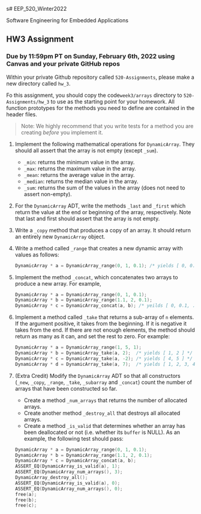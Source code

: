 s# EEP_520_Winter2022

Software Engineering for Embedded Applications

## HW3 Assignment

### Due by 11:59pm PT on Sunday, February 6th, 2022 using Canvas and your private GitHub repos

Within your private Github repository called `520-Assignments`, please make a new directory called `hw_3`.

Fo this assignment, you should copy the code`week3/arrays` directory to `520-Assignments/hw_3` to use as the starting point for your homework. All function prototypes for the methods you need to define are contained in the header files.

> Note: We highly recommend that you write tests for a method you are creating _before_ you implement it.

1. Implement the following mathematical operations for `DynamicArray`. They should all assert that the array is not empty (except `_sum`).

   - `_min`: returns the minimum value in the array.
   - `_max`: returns the maximum value in the array.
   - `_mean`: returns the average value in the array.
   - `_median`: returns the median value in the array.
   - `_sum`: returns the sum of the values in the array (does not need to assert non-empty).

1. For the `DynamicArray` ADT, write the methods `_last` and `_first` which return the value at the end or beginning of the array, respectively. Note that last and first should assert that the array is not empty.

1. Write a `_copy` method that produces a copy of an array. It should return an entirely new `DynamicArray` object.

1. Write a method called `_range` that creates a new dynamic array with values as follows:

   ```c
   DynamicArray * a = DynamicArray_range(0, 1, 0.1); /* yields [ 0, 0.1, 0.2, ..., 1.0 ] */
   ```

1. Implement the method `_concat`, which concatenates two arrays to produce a new array. For example,

   ```c
   DynamicArray * a = DynamicArray_range(0, 1, 0.1);
   DynamicArray * b = DynamicArray_range(1.1, 2, 0.1);
   DynamicArray * c = DynamicArray_concat(a, b); /* yeilds [ 0, 0.1, ..., 2.0 ] */
   ```

1. Implement a method called `_take` that returns a sub-array of `n` elements. If the argument positive, it takes from the beginning. If it is negative it takes from the end. If there are not enough elements, the method should return as many as it can, and set the rest to zero. For example:

   ```c
   DynamicArray * a = DynamicArray_range(1, 5, 1);
   DynamicArray * b = DynamicArray_take(a, 2);  /* yields [ 1, 2 ] */
   DynamicArray * c = DynamicArray_take(a, -2); /* yields [ 4, 5 ] */
   DynamicArray * d = DynamicArray_take(a, 7);  /* yields [ 1, 2, 3, 4, 5, 0, 0 ] */
   ```

1. (Extra Credit) Modify the `DynamicArray` ADT so that all constructors (`_new`, `_copy`, `_range`, `_take`, `_subarray` and `_concat`) count the number of arrays that have been constructed so far.

   - Create a method `_num_arrays` that returns the number of allocated arrays.
   - Create another method `_destroy_all` that destroys all allocated arrays.
   - Create a method `_is_valid` that determines whether an array has been deallocated or not (i.e. whether its `buffer` is NULL).
     As an example, the following test should pass:

   ```c
   DynamicArray * a = DynamicArray_range(0, 1, 0.1);
   DynamicArray * b = DynamicArray_range(1.1, 2, 0.1);
   DynamicArray * c = DynamicArray_concat(a, b);
   ASSERT_EQ(DynamicArray_is_valid(a), 1);
   ASSERT_EQ(DynamicArray_num_arrays(), 3);
   DynamicArray_destroy_all();
   ASSERT_EQ(DynamicArray_is_valid(a), 0);
   ASSERT_EQ(DynamicArray_num_arrays(), 0);
   free(a);
   free(b);
   free(c);
   ```
